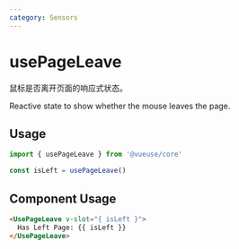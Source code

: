 ```yaml
---
category: Sensors
---
```


# usePageLeave

鼠标是否离开页面的响应式状态。

Reactive state to show whether the mouse leaves the page.

## Usage

```js
import { usePageLeave } from '@vueuse/core'

const isLeft = usePageLeave()
```

## Component Usage
```html
<UsePageLeave v-slot="{ isLeft }">
  Has Left Page: {{ isLeft }}
</UsePageLeave>
```
